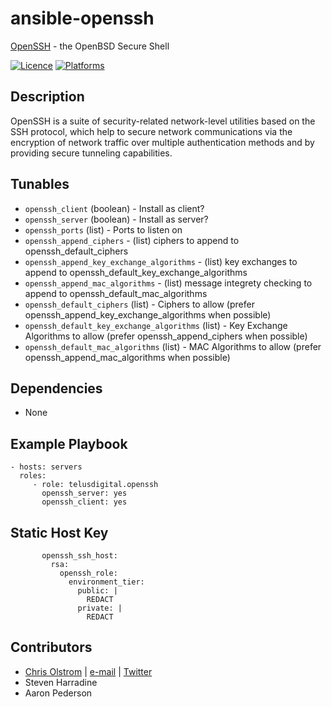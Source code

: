 # ansible-openssh

[OpenSSH](https://wikipedia.org/wiki/OpenSSH) - the OpenBSD Secure Shell

[![Licence](https://img.shields.io/badge/License-MIT-blue.svg)](https://tldrlegal.com/license/mit-license)
[![Platforms](http://img.shields.io/badge/platforms-ubuntu-lightgrey.svg?style=flat)](#)

## Description

OpenSSH is a suite of security-related network-level utilities based on the SSH protocol, which help to secure network communications via the encryption of network traffic over multiple authentication methods and by providing secure tunneling capabilities.

## Tunables

* ```openssh_client``` (boolean) - Install as client?
* ```openssh_server``` (boolean) - Install as server?
* ```openssh_ports``` (list) - Ports to listen on
* ```openssh_append_ciphers``` - (list) ciphers to append to openssh_default_ciphers
* ```openssh_append_key_exchange_algorithms``` - (list) key exchanges to append to openssh_default_key_exchange_algorithms
* ```openssh_append_mac_algorithms``` - (list) message integrety checking to append to openssh_default_mac_algorithms
* ```openssh_default_ciphers``` (list) - Ciphers to allow (prefer openssh_append_key_exchange_algorithms when possible)
* ```openssh_default_key_exchange_algorithms``` (list) - Key Exchange Algorithms to allow (prefer openssh_append_ciphers when possible)
* ```openssh_default_mac_algorithms``` (list) - MAC Algorithms to allow (prefer openssh_append_mac_algorithms when possible)

## Dependencies

* None

## Example Playbook
    - hosts: servers
      roles:
         - role: telusdigital.openssh
           openssh_server: yes
           openssh_client: yes

## Static Host Key
           openssh_ssh_host:
             rsa:
               openssh_role:
                 environment_tier:
                   public: |
                     REDACT
                   private: |
                     REDACT

## Contributors

* [Chris Olstrom](https://colstrom.github.io/) | [e-mail](mailto:chris@olstrom.com) | [Twitter](https://twitter.com/ChrisOlstrom)
* Steven Harradine
* Aaron Pederson
